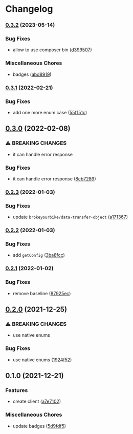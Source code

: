 # Changelog

### [0.3.2](https://www.github.com/brokeyourbike/uba-api-client-php/compare/v0.3.1...v0.3.2) (2023-05-14)


### Bug Fixes

* allow to use composer bin ([d399507](https://www.github.com/brokeyourbike/uba-api-client-php/commit/d399507570564837f73e69f74c3f93dbc89a02b6))


### Miscellaneous Chores

* badges ([abd8919](https://www.github.com/brokeyourbike/uba-api-client-php/commit/abd8919555ce841c96dd5c2f231fad53a0c990d9))

### [0.3.1](https://www.github.com/brokeyourbike/uba-api-client-php/compare/v0.3.0...v0.3.1) (2022-02-21)


### Bug Fixes

* add one more enum case ([55f151c](https://www.github.com/brokeyourbike/uba-api-client-php/commit/55f151c3302daeed4fa5b36752624bcce94d6429))

## [0.3.0](https://www.github.com/brokeyourbike/uba-api-client-php/compare/v0.2.3...v0.3.0) (2022-02-08)


### ⚠ BREAKING CHANGES

* it can handle error response

### Bug Fixes

* it can handle error response ([8cb7289](https://www.github.com/brokeyourbike/uba-api-client-php/commit/8cb728910a003af50ae79f8d5e3815e0c2f13cbd))

### [0.2.3](https://www.github.com/brokeyourbike/uba-api-client-php/compare/v0.2.2...v0.2.3) (2022-01-03)


### Bug Fixes

* update `brokeyourbike/data-transfer-object` ([a171367](https://www.github.com/brokeyourbike/uba-api-client-php/commit/a171367e5615f8c63151452f5b02e951ea8556bd))

### [0.2.2](https://www.github.com/brokeyourbike/uba-api-client-php/compare/v0.2.1...v0.2.2) (2022-01-03)


### Bug Fixes

* add `getConfig` ([3ba8fcc](https://www.github.com/brokeyourbike/uba-api-client-php/commit/3ba8fccc02ecaf5d5c14b2cfa920f687dde0d84b))

### [0.2.1](https://www.github.com/brokeyourbike/uba-api-client-php/compare/v0.2.0...v0.2.1) (2022-01-02)


### Bug Fixes

* remove baseline ([87925ec](https://www.github.com/brokeyourbike/uba-api-client-php/commit/87925ecb66401490e38b2ed18794e4ae58d8da38))

## [0.2.0](https://www.github.com/brokeyourbike/uba-api-client-php/compare/v0.1.0...v0.2.0) (2021-12-25)


### ⚠ BREAKING CHANGES

* use native enums

### Bug Fixes

* use native enums ([1924f52](https://www.github.com/brokeyourbike/uba-api-client-php/commit/1924f52fd83cc712e0e8e0c076242751f0d343f2))

## 0.1.0 (2021-12-21)


### Features

* create client ([a7e7102](https://www.github.com/brokeyourbike/uba-api-client-php/commit/a7e71022af639acc9f7bc052c94636160d4e7585))


### Miscellaneous Chores

* update badges ([5d9fdf5](https://www.github.com/brokeyourbike/uba-api-client-php/commit/5d9fdf596a7c6ad16a8d0fe4d1baa89b83de58f3))
